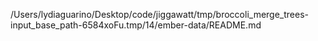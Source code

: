 /Users/lydiaguarino/Desktop/code/jiggawatt/tmp/broccoli_merge_trees-input_base_path-6584xoFu.tmp/14/ember-data/README.md